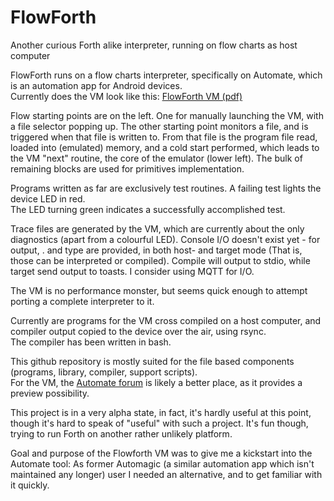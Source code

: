 # FlowForth
Another curious Forth alike interpreter, running on flow charts as host computer

FlowForth runs on a flow charts interpreter, specifically on Automate, which is an automation app for Android devices.  
Currently does the VM look like this: [FlowForth VM (pdf)](http://fachkurs.de/vm/vm.pdf)  

Flow starting points are on the left. One for manually launching the VM,
with a file selector popping up. The other starting point monitors a file,
and is triggered when that file is written to. From that file is the
program file read, loaded into (emulated) memory, and a cold start
performed, which leads to the VM "next" routine, the core of the emulator
(lower left). The bulk of remaining blocks are used for primitives
implementation.  

Programs written as far are exclusively test routines.  A failing test
lights the device LED in red.  
The LED turning green indicates a successfully accomplished test.

Trace files are generated by the VM, which are currently about the only
diagnostics (apart from a colourful LED). Console I/O doesn't exist yet -
for output, . and type are provided, in both host- and target mode (That
is, those can be interpreted or compiled). Compile will output to stdio,
while target send output to toasts. I consider using MQTT for I/O.

The VM is no performance monster, but seems quick enough to attempt
porting a complete interpreter to it.  

Currently are programs for the VM cross compiled on a host computer, and
compiler output copied to the device over the air, using rsync.  
The compiler has been written in bash.

This github repository is mostly suited for the file based components
(programs, library, compiler, support scripts).  
For the VM, the [Automate forum](https://llamalab.com/automate/community/flows/37943)
is likely a better place, as it provides a preview possibility.

This project is in a very alpha state, in fact, it's hardly useful at this
point, though it's hard to speak of "useful" with such a project. It's
fun though, trying to run Forth on another rather unlikely platform.

Goal and purpose of the Flowforth VM was to give me a kickstart into
the Automate tool: As former Automagic (a similar automation app which
isn't maintained any longer) user I needed an alternative, and to get
familiar with it quickly.
